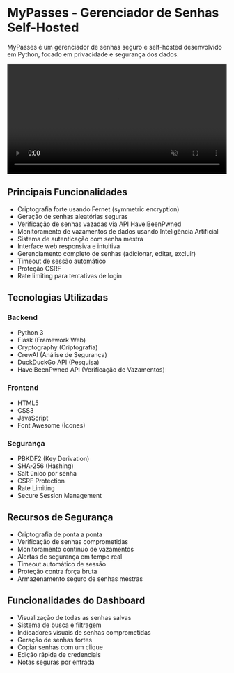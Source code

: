 # MyPasses - Gerenciador de Senhas Self-Hosted

MyPasses é um gerenciador de senhas seguro e self-hosted desenvolvido em Python, focado em privacidade e segurança dos dados.

<video width="100%" height="auto" autoplay loop muted>
  <source src="static/videos/MyPasses.mp4" type="video/mp4">
  Seu navegador não suporta a tag de vídeo.
</video>

## Principais Funcionalidades

- Criptografia forte usando Fernet (symmetric encryption)
- Geração de senhas aleatórias seguras
- Verificação de senhas vazadas via API HaveIBeenPwned
- Monitoramento de vazamentos de dados usando Inteligência Artificial
- Sistema de autenticação com senha mestra
- Interface web responsiva e intuitiva
- Gerenciamento completo de senhas (adicionar, editar, excluir)
- Timeout de sessão automático
- Proteção CSRF
- Rate limiting para tentativas de login

## Tecnologias Utilizadas

### Backend
- Python 3
- Flask (Framework Web)
- Cryptography (Criptografia)
- CrewAI (Análise de Segurança)
- DuckDuckGo API (Pesquisa)
- HaveIBeenPwned API (Verificação de Vazamentos)

### Frontend
- HTML5
- CSS3
- JavaScript
- Font Awesome (Ícones)

### Segurança
- PBKDF2 (Key Derivation)
- SHA-256 (Hashing)
- Salt único por senha
- CSRF Protection
- Rate Limiting
- Secure Session Management

## Recursos de Segurança

- Criptografia de ponta a ponta
- Verificação de senhas comprometidas
- Monitoramento contínuo de vazamentos
- Alertas de segurança em tempo real
- Timeout automático de sessão
- Proteção contra força bruta
- Armazenamento seguro de senhas mestras

## Funcionalidades do Dashboard

- Visualização de todas as senhas salvas
- Sistema de busca e filtragem
- Indicadores visuais de senhas comprometidas
- Geração de senhas fortes
- Copiar senhas com um clique
- Edição rápida de credenciais
- Notas seguras por entrada
